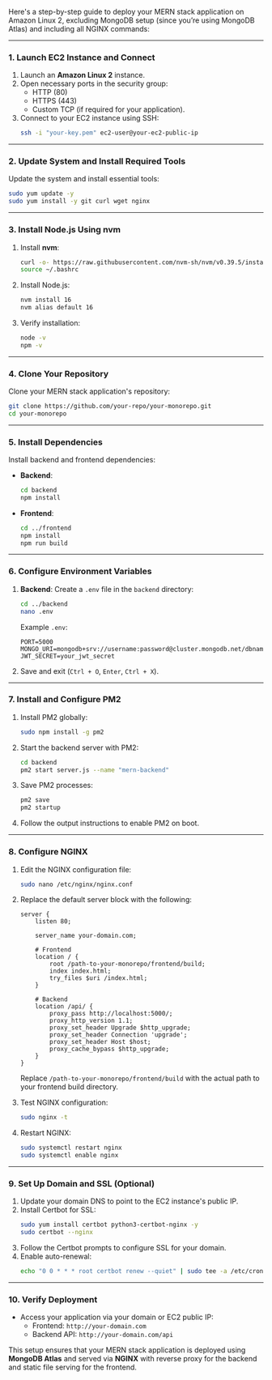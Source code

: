 Here's a step-by-step guide to deploy your MERN stack application on Amazon Linux 2, excluding MongoDB setup (since you’re using MongoDB Atlas) and including all NGINX commands:

---

### **1. Launch EC2 Instance and Connect**

1. Launch an **Amazon Linux 2** instance.
2. Open necessary ports in the security group:
   - HTTP (80)
   - HTTPS (443)
   - Custom TCP (if required for your application).
3. Connect to your EC2 instance using SSH:
   ```bash
   ssh -i "your-key.pem" ec2-user@your-ec2-public-ip
   ```

---

### **2. Update System and Install Required Tools**

Update the system and install essential tools:

```bash
sudo yum update -y
sudo yum install -y git curl wget nginx
```

---

### **3. Install Node.js Using nvm**

1. Install **nvm**:
   ```bash
   curl -o- https://raw.githubusercontent.com/nvm-sh/nvm/v0.39.5/install.sh | bash
   source ~/.bashrc
   ```
2. Install Node.js:
   ```bash
   nvm install 16
   nvm alias default 16
   ```
3. Verify installation:
   ```bash
   node -v
   npm -v
   ```

---

### **4. Clone Your Repository**

Clone your MERN stack application's repository:

```bash
git clone https://github.com/your-repo/your-monorepo.git
cd your-monorepo
```

---

### **5. Install Dependencies**

Install backend and frontend dependencies:

- **Backend**:
  ```bash
  cd backend
  npm install
  ```
- **Frontend**:
  ```bash
  cd ../frontend
  npm install
  npm run build
  ```

---

### **6. Configure Environment Variables**

1. **Backend**:
   Create a `.env` file in the `backend` directory:

   ```bash
   cd ../backend
   nano .env
   ```

   Example `.env`:

   ```env
   PORT=5000
   MONGO_URI=mongodb+srv://username:password@cluster.mongodb.net/dbname
   JWT_SECRET=your_jwt_secret
   ```

2. Save and exit (`Ctrl + O`, `Enter`, `Ctrl + X`).

---

### **7. Install and Configure PM2**

1. Install PM2 globally:
   ```bash
   sudo npm install -g pm2
   ```
2. Start the backend server with PM2:
   ```bash
   cd backend
   pm2 start server.js --name "mern-backend"
   ```
3. Save PM2 processes:
   ```bash
   pm2 save
   pm2 startup
   ```
4. Follow the output instructions to enable PM2 on boot.

---

### **8. Configure NGINX**

1. Edit the NGINX configuration file:
   ```bash
   sudo nano /etc/nginx/nginx.conf
   ```
2. Replace the default server block with the following:

   ```nginx
   server {
       listen 80;

       server_name your-domain.com;

       # Frontend
       location / {
           root /path-to-your-monorepo/frontend/build;
           index index.html;
           try_files $uri /index.html;
       }

       # Backend
       location /api/ {
           proxy_pass http://localhost:5000/;
           proxy_http_version 1.1;
           proxy_set_header Upgrade $http_upgrade;
           proxy_set_header Connection 'upgrade';
           proxy_set_header Host $host;
           proxy_cache_bypass $http_upgrade;
       }
   }
   ```

   Replace `/path-to-your-monorepo/frontend/build` with the actual path to your frontend build directory.

3. Test NGINX configuration:
   ```bash
   sudo nginx -t
   ```
4. Restart NGINX:
   ```bash
   sudo systemctl restart nginx
   sudo systemctl enable nginx
   ```

---

### **9. Set Up Domain and SSL (Optional)**

1. Update your domain DNS to point to the EC2 instance's public IP.
2. Install Certbot for SSL:
   ```bash
   sudo yum install certbot python3-certbot-nginx -y
   sudo certbot --nginx
   ```
3. Follow the Certbot prompts to configure SSL for your domain.
4. Enable auto-renewal:
   ```bash
   echo "0 0 * * * root certbot renew --quiet" | sudo tee -a /etc/crontab > /dev/null
   ```

---

### **10. Verify Deployment**

- Access your application via your domain or EC2 public IP:
  - Frontend: `http://your-domain.com`
  - Backend API: `http://your-domain.com/api`

This setup ensures that your MERN stack application is deployed using **MongoDB Atlas** and served via **NGINX** with reverse proxy for the backend and static file serving for the frontend.
